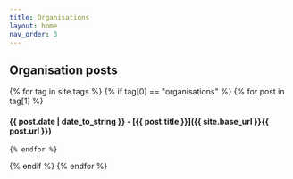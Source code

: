 ```yaml
---
title: Organisations
layout: home
nav_order: 3
---
```


## Organisation posts
{% for tag in site.tags %}
  {% if tag[0] == "organisations" %}
    {% for post in tag[1] %}
#### {{ post.date | date_to_string }} - [{{ post.title }}]({{ site.base_url }}{{ post.url }})

    {% endfor %}
  {% endif %}
{% endfor %}